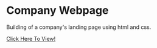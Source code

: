 <h1>Company Webpage</h1>

<p>Building of a company's landing page using html and css.</p>

<a href="https://celadon-arithmetic-0af0d3.netlify.app">Click Here To View!</a>
